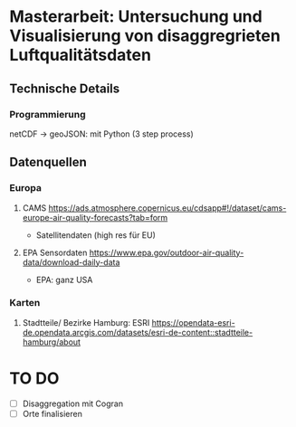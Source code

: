 # Masterarbeit: Untersuchung und Visualisierung von disaggregrieten Luftqualitätsdaten

## Technische Details
### Programmierung

netCDF -> geoJSON: mit Python (3 step process) 

## Datenquellen
### Europa
1. CAMS <https://ads.atmosphere.copernicus.eu/cdsapp#!/dataset/cams-europe-air-quality-forecasts?tab=form>
   - Satellitendaten (high res für EU)

2. EPA Sensordaten <https://www.epa.gov/outdoor-air-quality-data/download-daily-data>
   - EPA: ganz USA 


### Karten
1. Stadtteile/ Bezirke Hamburg: ESRI <https://opendata-esri-de.opendata.arcgis.com/datasets/esri-de-content::stadtteile-hamburg/about>



# TO DO
- [ ] Disaggregation mit Cogran
- [ ] Orte finalisieren 
